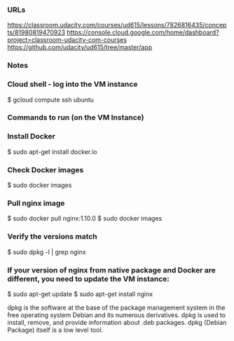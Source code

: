 ### URLs
https://classroom.udacity.com/courses/ud615/lessons/7826816435/concepts/81980819470923
https://console.cloud.google.com/home/dashboard?project=classroom-udacity-com-courses
https://github.com/udacity/ud615/tree/master/app

### Notes

### Cloud shell - log into the VM instance
$ gcloud compute ssh ubuntu

### Commands to run (on the VM Instance)
### Install Docker
$ sudo apt-get install docker.io

### Check Docker images
$ sudo docker images

### Pull nginx image
$ sudo docker pull nginx:1.10.0
$ sudo docker images

### Verify the versions match
$ sudo dpkg -l | grep nginx

### If your version of nginx from native package and Docker are different, you need to update the VM instance:
$ sudo apt-get update
$ sudo apt-get install nginx

dpkg is the software at the base of the package management system in the free operating system Debian and its numerous derivatives. 
dpkg is used to install, remove, and provide information about .deb packages. dpkg (Debian Package) itself is a low level tool.
